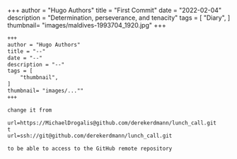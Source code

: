 +++
author = "Hugo Authors"
title = "First Commit"
date = "2022-02-04"
description = "Determination, perseverance, and tenacity"
tags = [
    "Diary",
]
thumbnail= "images/maldives-1993704_1920.jpg"
+++

```md
+++
author = "Hugo Authors"
title = "--"
date = "--"
description = "--"
tags = [
    "thumbnail",
]
thumbnail= "images/...""
+++

change it from

url=https://MichaelDrogalis@github.com/derekerdmann/lunch_call.git
t
url=ssh://git@github.com/derekerdmann/lunch_call.git

to be able to access to the GitHub remote repository
```
